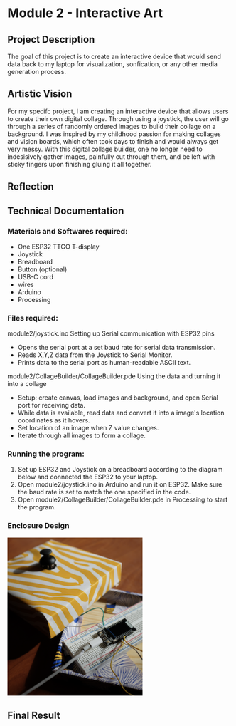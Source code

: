 # Module 2 - Interactive Art 

## Project Description
The goal of this project is to create an interactive device that would send data back to my laptop for visualization, sonfication, or any other media generation process. 

## Artistic Vision 

For my specifc project, I am creating an interactive device that allows users to create their own digital collage. Through using a joystick, the user will go through a series of randomly ordered images to build their collage on a background. I was inspired by my childhood passion for making collages and vision boards, which often took days to finish and would always get very messy. With this digital collage builder, one no longer need to indesisively gather images, painfully cut through them, and be left with sticky fingers upon finishing gluing it all together. 

## Reflection 

## Technical Documentation

### Materials and Softwares required:
- One ESP32 TTGO T-display
- Joystick 
- Breadboard
- Button (optional)
- USB-C cord
- wires
- Arduino
- Processing

### Files required: 
module2/joystick.ino
Setting up Serial communication with ESP32 pins
- Opens the serial port at a set baud rate for serial data transmission. 
- Reads X,Y,Z data from the Joystick to Serial Monitor.
- Prints data to the serial port as human-readable ASCII text.

module2/CollageBuilder/CollageBuilder.pde
Using the data and turning it into a collage
- Setup: create canvas, load images and background, and open Serial port for receiving data.
- While data is available, read data and convert it into a image's location coordinates as it hovers.
- Set location of an image when Z value changes.
- Iterate through all images to form a collage.


### Running the program:  
1. Set up ESP32 and Joystick on a breadboard according to the diagram below and connected the ESP32 to your laptop.
2. Open module2/joystick.ino in Arduino and run it on ESP32. Make sure the baud rate is set to match the one specified in the code.
3. Open module2/CollageBuilder/CollageBuilder.pde in Processing to start the program. 

### Enclosure Design
<div style="display: inline-block; height=300;">
    <img src="images/EnclosureDesign1.png" alt="breadboard setup" height="355">
</div>



## Final Result 
